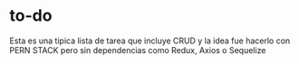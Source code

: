# to-do

Esta es una tipica lista de tarea que incluye CRUD y la idea fue hacerlo con PERN STACK pero sin dependencias como Redux, Axios o Sequelize
